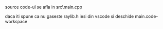 source code-ul se afla in src\main.cpp

daca iti spune ca nu gaseste raylib.h iesi din vscode si deschide main.code-workspace